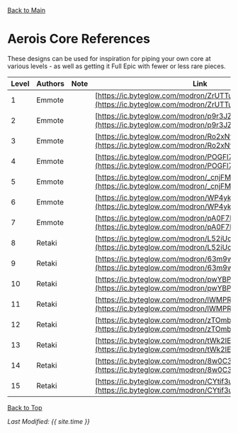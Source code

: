 [Back to Main](index.md)

# Aerois Core References

These designs can be used for inspiration for piping your own core at various levels - as well as getting it Full Epic with fewer or less rare pieces.

| Level | Authors | Note | Link |
|---|---|---|---|
| 1 | Emmote |  | [https://ic.byteglow.com/modron/ZrUTTu1XAyGonDRfEzt1v](https://ic.byteglow.com/modron/ZrUTTu1XAyGonDRfEzt1v) |
| 2 | Emmote |  | [https://ic.byteglow.com/modron/p9r3JZEqgj1DLBzZDXtjK](https://ic.byteglow.com/modron/p9r3JZEqgj1DLBzZDXtjK) |
| 3 | Emmote |  | [https://ic.byteglow.com/modron/Ro2xNfZGpf3Z9UuPXXan2](https://ic.byteglow.com/modron/Ro2xNfZGpf3Z9UuPXXan2) |
| 4 | Emmote |  | [https://ic.byteglow.com/modron/POGFl7Z7xbjQ0puBRibS_](https://ic.byteglow.com/modron/POGFl7Z7xbjQ0puBRibS_) |
| 5 | Emmote |  | [https://ic.byteglow.com/modron/_cnjFMbJghPE7k32q5Zv4](https://ic.byteglow.com/modron/_cnjFMbJghPE7k32q5Zv4) |
| 6 | Emmote |  | [https://ic.byteglow.com/modron/WP4ykQWq1-9KcglksyRwz](https://ic.byteglow.com/modron/WP4ykQWq1-9KcglksyRwz) |
| 7 | Emmote |  | [https://ic.byteglow.com/modron/pA0F7LTce6No1Mn3KFO6E](https://ic.byteglow.com/modron/pA0F7LTce6No1Mn3KFO6E) |
| 8 | Retaki |  | [https://ic.byteglow.com/modron/L52iUcapR8CoLI9u0zu37](https://ic.byteglow.com/modron/L52iUcapR8CoLI9u0zu37) |
| 9 | Retaki |  | [https://ic.byteglow.com/modron/63m9wbi_BsJuPzUEm7k_u](https://ic.byteglow.com/modron/63m9wbi_BsJuPzUEm7k_u) |
| 10 | Retaki |  | [https://ic.byteglow.com/modron/pwYBPVsGkcfVPCR9Ln_u2](https://ic.byteglow.com/modron/pwYBPVsGkcfVPCR9Ln_u2) |
| 11 | Retaki |  | [https://ic.byteglow.com/modron/lWMPRnOTwZBWIz5nvCQbt](https://ic.byteglow.com/modron/lWMPRnOTwZBWIz5nvCQbt) |
| 12 | Retaki |  | [https://ic.byteglow.com/modron/zTOmbLgqe7g4AkKvk_62Q](https://ic.byteglow.com/modron/zTOmbLgqe7g4AkKvk_62Q) |
| 13 | Retaki |  | [https://ic.byteglow.com/modron/tWk2IEWakg36sL40G0pVu](https://ic.byteglow.com/modron/tWk2IEWakg36sL40G0pVu) |
| 14 | Retaki |  | [https://ic.byteglow.com/modron/8w0C3SH_34F6_ClFvcISR](https://ic.byteglow.com/modron/8w0C3SH_34F6_ClFvcISR) |
| 15 | Retaki |  | [https://ic.byteglow.com/modron/CYtif3uuyefKikSXPGGKx](https://ic.byteglow.com/modron/CYtif3uuyefKikSXPGGKx) |

[Back to Top](#top)

*Last Modified: {{ site.time }}*